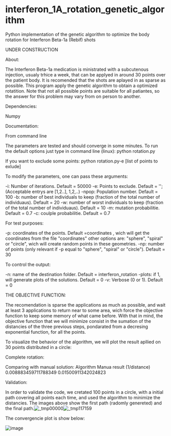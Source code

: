 # interferon_1A_rotation_genetic_algorithm
Python implementation of the genetic algorithm to optimize the body rotation for Interferon Beta-1a (Rebif) shots

UNDER CONSTRUCTION

About:

The Interferon Beta-1a medication is ministrated with a subcutenous injection, usualy trhice a week, that can be applyed in around 30 points over the patient body. It is recomended that the shots are aplayed in as sparse as possible. This program apply the genetic algorithm to obtain a optimized rotatition. Note that not all possible points are suitable for all patiantes, so the answer for this problem may vary from on person to another.

Dependencies:

Numpy

Documentation:

From command line

The parameters are tested and should converge in some minutes. To run the default options just type in command line (linux):
python rotation.py

If you want to exclude some points:
python rotation.py-e [list of points to exlude]

To modify the parameters, one can pass these arguments:

-i: Number of iterations. Default = 50000
-e: Points to exclude. Default = ''; (Acceptable entrys are [1,2..], 1,2,..)
-npop: Population number. Default = 100
-b: number of best individuals to keep (fraction of the total number of individuaus). Default = 20
-w: number of worst individuals to keep (fraction of the total number of individuaus). Default = 10
-m: mutation probabilitie. Default = 0.7
-c: coulple probabilitie. Default = 0.7


For test purposes:

-p: coordinates of the points. Default =coordinates , wich will get the coordinates from the file "coordinates"
    other options are: "sphere", "spiral" or "circle", wich will create random points in these geometries. 
-np: number of points (only relevant if -p equal to "sphere", "spiral" or "circle"). Default = 30

To control the output:

-n: name of the destination folder. Default = interferon_rotation
-plots: if 1, will generate plots of the solutions. Default = 0
-v: Verbose (0 or 1). Default = 0
 


THE OBJECTIVE FUNCTION:

  The recomendation is sparse the applications as much as possible, and wait at least 3 applications to return near to some area, wich force the objective function to keep some memory of what came before. With that in mind, the objective function that we will minimize consist in the sumation of the distancies of the three previous steps, pondarated from a decresing exponential function, for all the points.

To visualize the behavior of the algorithm, we will plot the result apllied on 30 points distributed in a circle:


Complete rotation:

Comparing with manual solution:
 Algorithm              Manua result (1/distance)
0.008883459711788349 0.01500911342024823

Validation:

In order to validate the code, we cretated 100 points in a circle, with a initial path covering all points each time, and used the algorithm to minimize the distancies. The images above show the first path (radomly genereted) and the final path.![_tmp00000](https://user-images.githubusercontent.com/78453361/113072812-50b79180-919e-11eb-94ba-4ee2159d3654.png)![_tmp117159](https://user-images.githubusercontent.com/78453361/113072823-56ad7280-919e-11eb-8ba5-b4f874111dc5.png)



The convergencie plot is show below:

![image](https://user-images.githubusercontent.com/78453361/113073076-c9b6e900-919e-11eb-83d0-2911cc743a3d.png)
